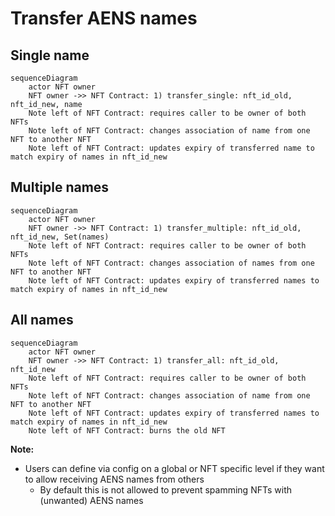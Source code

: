 # Transfer AENS names

## Single name

```mermaid
sequenceDiagram
    actor NFT owner
    NFT owner ->> NFT Contract: 1) transfer_single: nft_id_old, nft_id_new, name
    Note left of NFT Contract: requires caller to be owner of both NFTs
    Note left of NFT Contract: changes association of name from one NFT to another NFT
    Note left of NFT Contract: updates expiry of transferred name to match expiry of names in nft_id_new
```

## Multiple names

```mermaid
sequenceDiagram
    actor NFT owner
    NFT owner ->> NFT Contract: 1) transfer_multiple: nft_id_old, nft_id_new, Set(names)
    Note left of NFT Contract: requires caller to be owner of both NFTs
    Note left of NFT Contract: changes association of names from one NFT to another NFT
    Note left of NFT Contract: updates expiry of transferred names to match expiry of names in nft_id_new
```

## All names

```mermaid
sequenceDiagram
    actor NFT owner
    NFT owner ->> NFT Contract: 1) transfer_all: nft_id_old, nft_id_new
    Note left of NFT Contract: requires caller to be owner of both NFTs
    Note left of NFT Contract: changes association of name from one NFT to another NFT
    Note left of NFT Contract: updates expiry of transferred names to match expiry of names in nft_id_new
    Note left of NFT Contract: burns the old NFT
```

**Note:**

- Users can define via config on a global or NFT specific level if they want to allow receiving AENS names from others
    - By default this is not allowed to prevent spamming NFTs with (unwanted) AENS names